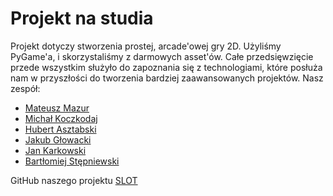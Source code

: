 
# Projekt na studia 
Projekt dotyczy stworzenia prostej, arcade'owej gry 2D. Użyliśmy PyGame'a, i skorzystaliśmy z darmowych asset'ów. Całe przedsięwzięcie przede wszystkim służyło do zapoznania się z technologiami, które posłuża nam w przyszłości do tworzenia bardziej zaawansowanych projektów. Nasz zespół:
* [Mateusz Mazur](https://mzsuetam.github.io/)
* [Michał Koczkodaj](https://mkoczkodaj.github.io/)
* [Hubert Asztabski](https://sztaba.github.io/)
* [Jakub Głowacki](https://jakubg-git.github.io/)
* [Jan Karkowski](https://jankrk.github.io/)
* [Bartłomiej Stępniewski](https://beto4444.github.io/)

GitHub naszego projektu [SLOT](https://github.com/AGH-Narzedzia-Informatyczne-2021-2022/SLOT)

<!-- # Welcome to CV Pages

## Wykształcenie

### Średnie Zawodowe

- Technikum Łączności nr. 14 im. Obrońców Poczty Polskiej w Gdańsku w Krakowie 
    - Kierunek Technik Informatyk
    - 2017-2021

### Niepełne Wyższe (student)

- Akademia Górniczo-Hutnicza im. Stanisława Staszica w Krakowie 
    - Kierunek Informatyka i Systemy Inteligętne 
    - 2021-(obecnie)

## Doświadczenie

### Praktyki zawodowe 

- MPK KRAKÓW ul. Jana Brożka 3, 30-347 Kraków
    - 03.2019
- APTIV Podgórki Tynieckie 2, 30-399 Kraków
    - 11.2019

### Prace wakacyjne

- COMARCH ul. prof. Michała Życzkowskiego 27, Budynek SSE 6, 31-864 Kraków
    - 07.2021-10.2021

## Umiejętności

- Znajomość 
    - HTML, CSS
    - JavaScript/TypeScript
    - C
    - Python
    - React.js
    - React Native
    - Angular
    - PHP
    - SQL
- Podstawowa konfiguracja 
    - Windows Server
    - Linux Server
- Obsługa MS Office (Word, Excel, 
Access)
- Komunikatywność
- Praca zespołowa
- Myślenie analityczne

## Zainteresowania 

W wolnym czasie uczę się programowania w wyżej wymienionych językach. Najczęściejprzez tworzenie gier np. saper, snake, kulki, sudoku i aplikacji np. kalkulator, kamera. 
Dodatkowo lubię wykonywać czynności manualne: lutowanie, naprawa domowego sprzętu elektronicznego, tworzenie sieci LAN. 
Poza czynnościami technicznymi staram się wolny czas spędzać aktywnie: wycieczki górskie, basen, jazda na rolkach lub rowerze.
 -->
